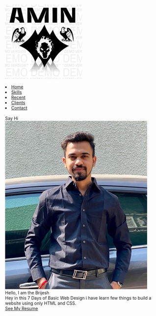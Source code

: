 
<a href="#"><img src="AMIN2.png" alt="AMIN"></a><br>
<li><a href="https://mini-project-portfolio.brijeshamin1.repl.co/"> Home</a></li>
<li><a href="https://mini-project-portfolio.brijeshamin1.repl.co/"> Skills</a></li>
<li><a href="https://mini-project-portfolio.brijeshamin1.repl.co/"> Recent</a></li>
<li><a href="https://mini-project-portfolio.brijeshamin1.repl.co/"> Clients</a></li>
<li><a href="https://mini-project-portfolio.brijeshamin1.repl.co/"> Contact</a></li><br>
<a hres="https://mini-project-portfolio.brijeshamin1.repl.co/">Say Hi</a><br>
<img src="WhatsApp Image 2021-02-04 at 11.38.58 AM.jpeg" alt="BK"><br>
Hello, I am the Brijesh <br>
Hey in this 7 Days of Basic Web Design i have learn few things to build a website using only HTML and CSS.<br>
<a href="https://mini-project-portfolio.brijeshamin1.repl.co/" class="res-btn">See My Resume</a>

